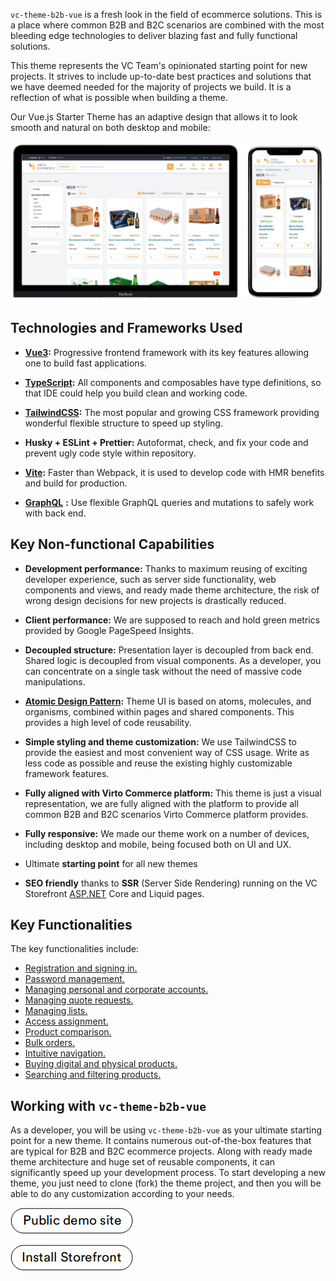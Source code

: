 ﻿
`vc-theme-b2b-vue` is a fresh look in the field of ecommerce solutions. This is a place where common B2B and B2C scenarios are combined with the most bleeding edge technologies to deliver blazing fast and fully functional solutions.

This theme represents the VC Team's opinionated starting point for new projects. It strives to include up-to-date best practices and solutions that we have deemed needed for the majority of projects we build. It is a reflection of what is possible when building a theme.

Our Vue.js Starter Theme has an adaptive design that allows it to look smooth and natural on both desktop and mobile:

![vc-theme-b2b-vue on desktop](media/desktop.png)

## Technologies and Frameworks Used

- **[Vue3](https://vuejs.org/):** Progressive frontend framework with its key features allowing one to build fast applications.
    
- [**TypeScript**](https://www.typescriptlang.org/)**:** All components and composables have type definitions, so that IDE could help you build clean and working code.
    
- [**TailwindCSS**](https://tailwindcss.com)**:** The most popular and growing CSS framework providing wonderful flexible structure to speed up styling.
    
- **Husky + ESLint + Prettier:** Autoformat, check, and fix your code and prevent ugly code style within repository.
    
- [**Vite**](https://vitejs.dev/)**:** Faster than Webpack, it is used to develop code with HMR benefits and build for production.
    
- [**GraphQL**](https://graphql.org/) **:** Use flexible GraphQL queries and mutations to safely work with back end.

## Key Non-functional Capabilities

- **Development performance:** Thanks to maximum reusing of exciting developer experience, such as server side functionality, web components and views, and ready made theme architecture, the risk of wrong design decisions for new projects is drastically reduced.
    
- **Client performance:** We are supposed to reach and hold green metrics provided by Google PageSpeed Insights.
    
- **Decoupled structure:** Presentation layer is decoupled from back end. Shared logic is decoupled from visual components. As a developer, you can concentrate on a single task without the need of massive code manipulations.
    
- [**Atomic Design Pattern**](https://virtocommerce.com/atomic-architecture)**:** Theme UI is based on atoms, molecules, and organisms, combined within pages and shared components. This provides a high level of code reusability.
    
- **Simple styling and theme customization:** We use TailwindCSS to provide the easiest and most convenient way of CSS usage. Write as less code as possible and reuse the existing highly customizable framework features.
    
- **Fully aligned with Virto Commerce platform:** This theme is just a visual representation, we are fully aligned with the platform to provide all common B2B and B2C scenarios Virto Commerce platform provides.
    
- **Fully responsive:** We made our theme work on a number of devices, including desktop and mobile, being focused both on UI and UX.
    
- Ultimate **starting point** for all new themes
    
- **SEO friendly** thanks to **SSR** (Server Side Rendering) running on the VC Storefront [ASP.NET](http://ASP.NET) Core and Liquid pages.
    

## Key Functionalities

The key functionalities include:

* [Registration and signing in.](../../../user-guide/registration_and_signing_in/create-account)
* [Password management.](../../../user-guide/registration_and_signing_in/password-management)
* [Managing personal and corporate accounts.](../../../user-guide/account/overview)
* [Managing quote requests.](../../../user-guide/shopping/submit-quotes)
* [Managing lists.](../../../user-guide/shopping/lists)
* [Access assignment.](../../../user-guide/account/company-members)
* [Product comparison.](../../../user-guide/shopping/compare-products)
* [Bulk orders.](../../../user-guide/shopping/bulk-orders)
* [Intuitive navigation.](../../../user-guide/navigation/homepage-layout)
* [Buying digital and physical products.](../../../user-guide/shopping/checkout-process) 
* [Searching and filtering products.](../../../user-guide/shopping/searching-for-products)


## Working with `vc-theme-b2b-vue`

As a developer, you will be using `vc-theme-b2b-vue` as your ultimate starting point for a new theme. It contains numerous out-of-the-box features that are typical for B2B and B2C ecommerce projects. Along with ready made theme architecture and huge set of reusable components, it can significantly speed up your development process. To start developing a new theme, you just need to clone (fork) the theme project, and then you will be able to do any customization according to your needs.<!---Link to custom theme development-->


[![Storefront demo site](media/public-demo-site.png)](https://virtostart-demo-store.govirto.com/)
    
[![Install](media/install-storefront.png)](https://github.com/VirtoCommerce/vc-theme-b2b-vue)
